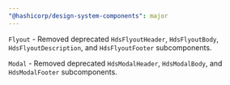 ```yaml
---
"@hashicorp/design-system-components": major
---
```


<!-- START components/flyout -->
`Flyout` - Removed deprecated `HdsFlyoutHeader`, `HdsFlyoutBody`, `HdsFlyoutDescription`, and `HdsFlyoutFooter` subcomponents.
<!-- END -->

<!-- START components/modal -->
`Modal` - Removed deprecated `HdsModalHeader`, `HdsModalBody`, and `HdsModalFooter` subcomponents.
<!-- END -->
